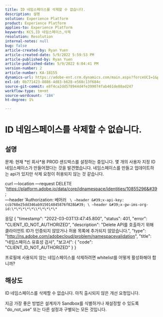 ```yaml
---
title: ID 네임스페이스를 삭제할 수 없습니다.
description: 설명
solution: Experience Platform
product: Experience Platform
applies-to: Experience Platform
keywords: KCS,ID 네임스페이스,삭제
resolution: Resolution
internal-notes: null
bug: false
article-created-by: Ryan Yuen
article-created-date: 5/9/2022 5:59:53 PM
article-published-by: Ryan Yuen
article-published-date: 5/9/2022 6:04:41 PM
version-number: 2
article-number: KA-18155
dynamics-url: https://adobe-ent.crm.dynamics.com/main.aspx?forceUCI=1&pagetype=entityrecord&etn=knowledgearticle&id=d806b2d2-c1cf-ec11-a7b5-0022480a8753
exl-id: 0b771423-8886-4d83-b628-e568c13f684c
source-git-commit: e8f4ca2dd578944d4fe399074fab461de88ad247
workflow-type: tm+mt
source-wordcount: '184'
ht-degree: 1%

---
```


# ID 네임스페이스를 삭제할 수 없습니다.

## 설명


문제: 현재 \*빈 회사\*용 PROD 샌드박스를 설정하는 중입니다. 몇 개의 사용자 지정 ID 네임스페이스가 만들어졌다는 것을 발견했습니다. 네임스페이스를 만들고 업데이트하는 api가 있지만 삭제 요청이 허용되지 않는 것 같습니다.

curl —location —request DELETE &#39;https://platform.adobe.io/data/core/idnamespace/identities/10855296&#39; \
—header &#39;Authorization: 베어러 ` \
—header &#39;x-api-key: ccb768e25dd346ab915014845876f828&#39; \
—header &#39;x-gw-ims-org-id:\*\*\*\*\*\\*\*\*\*\*`


응답 { &quot;timestamp&quot;: &quot;2022-03-03T13:47:45.800&quot;, &quot;status&quot;: 401, &quot;error&quot;: &quot;CLIENT_ID_NOT_AUTHORIZED&quot;, &quot;description&quot;: &quot;Delete API를 호출하기 위해 클라이언트 ID가 인증되지 않았거나 허용 목록에 추가되지 않았습니다.&quot;, &quot;type&quot;: &quot;http://ns.adobe.com/adobecloud/problem/namespacevalidation&quot;, &quot;title&quot;: &quot;네임스페이스 유효성 검사&quot;, &quot;보고서&quot;: { &quot;code&quot;: &quot;CLIENT_ID_NOT_AUTHORIZED&quot; } }

프로필에 사용되지 않는 네임스페이스를 삭제하려면 whitelist를 어떻게 활성화해야 합니까?


## 해상도


ID 네임스페이스를 삭제할 수 없습니다. 아직 출시되지 않은 개선 요청입니다.

지금 가장 좋은 방법은 설계자가 Sandbox를 식별하거나 재설정할 수 있도록 &quot;do_not_use&quot; 또는 다른 설정과 구별되는 모든 것입니다.
